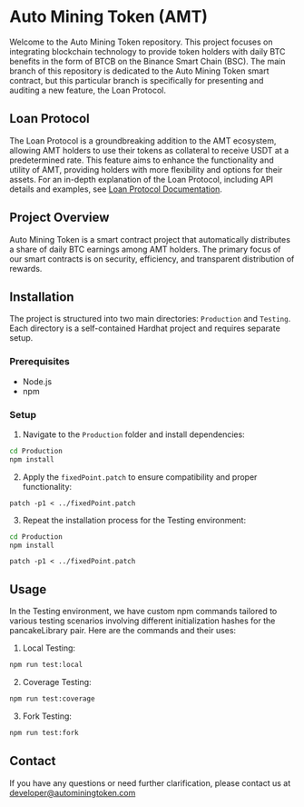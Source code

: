 # Auto Mining Token (AMT)

Welcome to the Auto Mining Token repository. This project focuses on integrating blockchain technology to provide token holders with daily BTC benefits in the form of BTCB on the Binance Smart Chain (BSC). The main branch of this repository is dedicated to the Auto Mining Token smart contract, but this particular branch is specifically for presenting and auditing a new feature, the Loan Protocol.

## Loan Protocol

The Loan Protocol is a groundbreaking addition to the AMT ecosystem, allowing AMT holders to use their tokens as collateral to receive USDT at a predetermined rate. This feature aims to enhance the functionality and utility of AMT, providing holders with more flexibility and options for their assets.
For an in-depth explanation of the Loan Protocol, including API details and examples, see [Loan Protocol Documentation](LOAN_PROTOCOL.md).

## Project Overview

Auto Mining Token is a smart contract project that automatically distributes a share of daily BTC earnings among AMT holders. The primary focus of our smart contracts is on security, efficiency, and transparent distribution of rewards.

## Installation

The project is structured into two main directories: `Production` and `Testing`. Each directory is a self-contained Hardhat project and requires separate setup.

### Prerequisites

- Node.js
- npm

### Setup

1. Navigate to the `Production` folder and install dependencies:

```bash
cd Production
npm install
```

2. Apply the `fixedPoint.patch` to ensure compatibility and proper functionality:

```
patch -p1 < ../fixedPoint.patch
```

3. Repeat the installation process for the Testing environment:

```bash
cd Production
npm install
```

```
patch -p1 < ../fixedPoint.patch
```

## Usage

In the Testing environment, we have custom npm commands tailored to various testing scenarios involving different initialization hashes for the pancakeLibrary pair. Here are the commands and their uses:

1. Local Testing:

```bash
npm run test:local
```

2. Coverage Testing:

```bash
npm run test:coverage
```

3. Fork Testing:

```bash
npm run test:fork
```

## Contact

If you have any questions or need further clarification, please contact us at developer@autominingtoken.com
